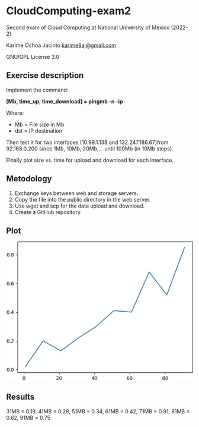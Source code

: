 # CloudComputing-exam2
Second exam of Cloud Computing at National University of Mexico (2022-2)

Karime Ochoa Jacinto karime8aj@gmail.com

GNU/GPL License 3.0
## Exercise description 
Implement the command:

**[Mb, time_up, time_download] = pingmb -n <Mb> -ip <dst>**
  
  Where:
  * Mb = File size in Mb 
  * dst = IP destination
  
  Then test it for two interfaces (10.99.1.138 and 132.247.186.67)from 92.168.0.200 since 1Mb, 10Mb, 20Mb,... until 100Mb (in 10Mb steps).
  
  Finally plot size vs. time for upload and download for each interface.

 ## Metodology
  1) Exchange keys between web and storage servers.
  2) Copy the file into the public directory in the web server.
  3) Use wget and scp for the data upload and download.
  4) Create a GitHub repository.
  
## Plot

 ![Alt text](https://github.com/Kadkam8a/CloudComputing-exam2/blob/main/Plot.jpg 'Plot')

 ## Results
  
 31MB = 0.19, 41MB = 0.28, 51MB = 0.34, 61MB = 0.42, 71MB = 0.91, 81MB = 0.62, 91MB = 0.75
